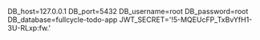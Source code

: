 DB_host=127.0.0.1
DB_port=5432
DB_username=root
DB_password=root
DB_database=fullcycle-todo-app
JWT_SECRET='!5-MQEUcFP_TxBvYfH1-3U-RLxp:fw.'